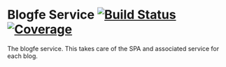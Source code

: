 # Blogfe Service [![Build Status](https://travis-ci.org/base63/blogfe.svg?branch=master)](https://travis-ci.org/base63/blogfe) [![Coverage](https://codecov.io/gh/base63/blogfe/branch/master/graph/badge.svg)](https://codecov.io/gh/base63/blogfe)

The blogfe service. This takes care of the SPA and associated service for each blog.
